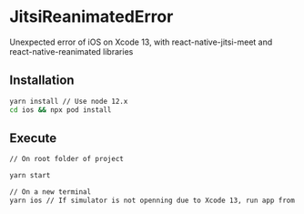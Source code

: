 # JitsiReanimatedError
Unexpected error of iOS on Xcode 13, with react-native-jitsi-meet and react-native-reanimated libraries


## Installation
```bash
yarn install // Use node 12.x
cd ios && npx pod install
```

## Execute
```bash
// On root folder of project

yarn start

// On a new terminal
yarn ios // If simulator is not openning due to Xcode 13, run app from Xcode itself.
```